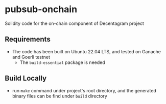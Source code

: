 # pubsub-onchain
Solidity code for the on-chain component of Decentagram project

## Requirements

- The code has been built on Ubuntu 22.04 LTS, and tested on Ganache and Goerli
  testnet
  - The `build-essential` package is needed

## Build Locally

- run `make` command under project's root directory, and the generated binary
  files can be find under `build` directory
